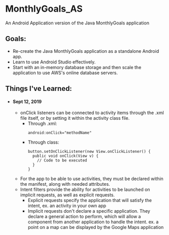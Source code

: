 # MonthlyGoals_AS
An Android Application version of the Java MonthlyGoals application

## Goals:
  - Re-create the Java MonthlyGoals application as a standalone Android app. 
  - Learn to use Android Studio effectively. 
  - Start with an in-memory database storage and then scale the application to use AWS's online database servers.
  
## Things I've Learned:
  - #### Sept 12, 2019
    - onClick listeners can be connected to activity items through the .xml file itself, or by setting it within the activity class file.
      - Through .xml:
        ```
        android:onClick="methodName"
        ```
      - Through class:
        ```
        button.setOnClickListener(new View.onClickListener() {
          public void onClick(View v) {
            // Code to be executed
          }
        }
        ```
    - For the app to be able to use activities, they must be declared within the manifest, along with needed attributes.
    - Intent filters provide the ability for activities to be launched on implicit requests, as well as explicit requests.
      - Explicit requests specify the application that will satisfy the intent, ex. an activity in your own app
      - Implicit requests don't declare a specific application. They declare a general action to perform, which will allow a component from another application to handle the intent. ex. a point on a map can be displayed by the Google Maps application

